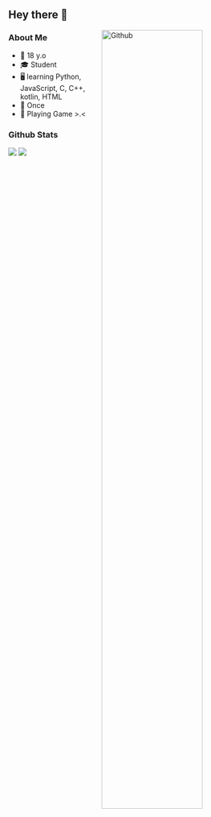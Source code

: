 ## Hey there 👋
<a href="https://gist.githubusercontent.com/keselekpermen69/71d86f264156542154912216b0ebd234/raw/8bd67b5cc1f2552e6a7c5c235e87c5f8537e6cec/sana_doubleexposure.png" ><img src="https://telegra.ph/file/a0020d4c7dc25b73690ee.jpg" alt="Github" align="right" width="63%"/></a>

### About Me
- 🎂 18 y.o
- 🎓 Student
- 🖥 learning Python, JavaScript, C, C++, kotlin, HTML
- 🍭 Once
- 💜 Playing Game >.<

### Github Stats
<a>
  
  ![](https://github.com/keselekpermen69/stats/blob/master/generated/overview.svg)
  ![](https://github-readme-stats.vercel.app/api/top-langs/?username=keselekpermen69&layout=compact&hide_border=true&langs_count=10)
 
</a>
